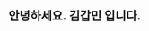 <!-- ## 👋 안녕하세요!! 3년차 프론트엔드 개발자 김갑민입니다.

### 🙌 저는 이런 사람입니다.

- “좋은 소프트웨어는 뛰어난 개발자가 아니라 뛰어난 팀워크에서 나온다.” 라는 말을 마음속에 세기며, 그 무엇보다도 협업과 소통을 중요시합니다.
- 코드는 모두의 자산이기에 가독성과 유지보수성을 중요시하며 누구나 쉽게 이해할 수 있는 깔끔하고 효율적인 코드를 작성하는 것을 지향합니다.
- 사용자가 만족스럽게 서비스를 이용할 때 큰 보람을 느끼며, 항상 사용자 중심으로 직관적이고 편리한 서비스를 개발하는 것을 지향합니다.

### 🤝 나만의 원칙 정하고 지키려고 노력합니다.

1. 자만하지 않고 항상 겸손하며 경청하는 자세를 갖는다.
2. 작은 변경 사항이라도 동료들과 공유한다.
3. 어떤 작업을 하더라도 반드시 문서화 한다.
4. 맡은 일에 대한 책임을 떠넘기지 않는다.



## 📞 Contact
### email: rlarkqals@gmail.com
### portpolio:
[![포트폴리오](https://velog.velcdn.com/images/gabdol/post/3cdce7e0-6e7b-40d8-8167-b2c01de2d54c/image.png)](https://buly.kr/5JMUoQT)

## 📚 Technology Stack
<img src="https://img.shields.io/badge/HTML5-E34F26?style=flat&logo=HTML5&logoColor=white"/> <img src="https://img.shields.io/badge/CSS3-1572B6?style=flat&logo=CSS3&logoColor=white"/> <img src="https://img.shields.io/badge/JavaScript-F7DF1E?style=flat&logo=JavaScript&logoColor=white"> <img src="https://img.shields.io/badge/TypeScript-3178C6?style=flat&logo=TypeScript&logoColor=white"> <img src="https://img.shields.io/badge/Vue-4FC08D?style=flat&logo=Vue.js&logoColor=white"/> <img src="https://img.shields.io/badge/React-61DAFB?style=flat&logo=React&logoColor=white"/>

![Anurag's GitHub stats](https://github-readme-stats.vercel.app/api?username=gabmin&show_icons=true&theme=gruvbox_light) -->

## 안녕하세요. 김갑민 입니다.
